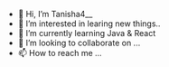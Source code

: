 - 👋 Hi, I’m Tanisha4__
- 👀 I’m interested in learing new things..
- 🌱 I’m currently learning Java & React
- 💞️ I’m looking to collaborate on ...
- 📫 How to reach me ...

<!---
Tanisha453/Tanisha453 is a ✨ special ✨ repository because its `README.md` (this file) appears on your GitHub profile.
You can click the Preview link to take a look at your changes.
--->
